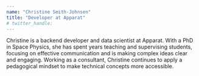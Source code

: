 ```yaml
---
name: "Christine Smith-Johnsen"
title: "Developer at Apparat"
# twitter_handle: 
---
```

Christine is a backend developer and data scientist at Apparat. With a PhD in Space Physics, she has spent years teaching and supervising students, focusing on effective communication and is making complex ideas clear and engaging. Working as a consultant, Christine continues to apply a pedagogical mindset to make technical concepts more accessible.
